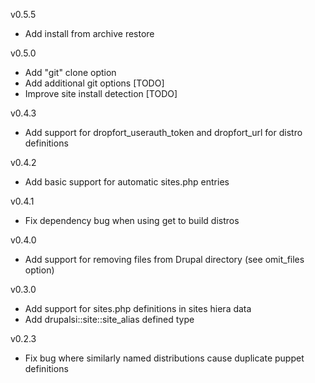 v0.5.5
  - Add install from archive restore

v0.5.0
  - Add "git" clone option
  - Add additional git options [TODO]
  - Improve site install detection [TODO]

v0.4.3
  - Add support for dropfort_userauth_token and dropfort_url for distro definitions

v0.4.2
  - Add basic support for automatic sites.php entries

v0.4.1
  - Fix dependency bug when using get to build distros

v0.4.0
  - Add support for removing files from Drupal directory (see omit_files option)

v0.3.0
  - Add support for sites.php definitions in sites hiera data
  - Add drupalsi::site::site_alias defined type

v0.2.3
 - Fix bug where similarly named distributions cause duplicate puppet definitions
